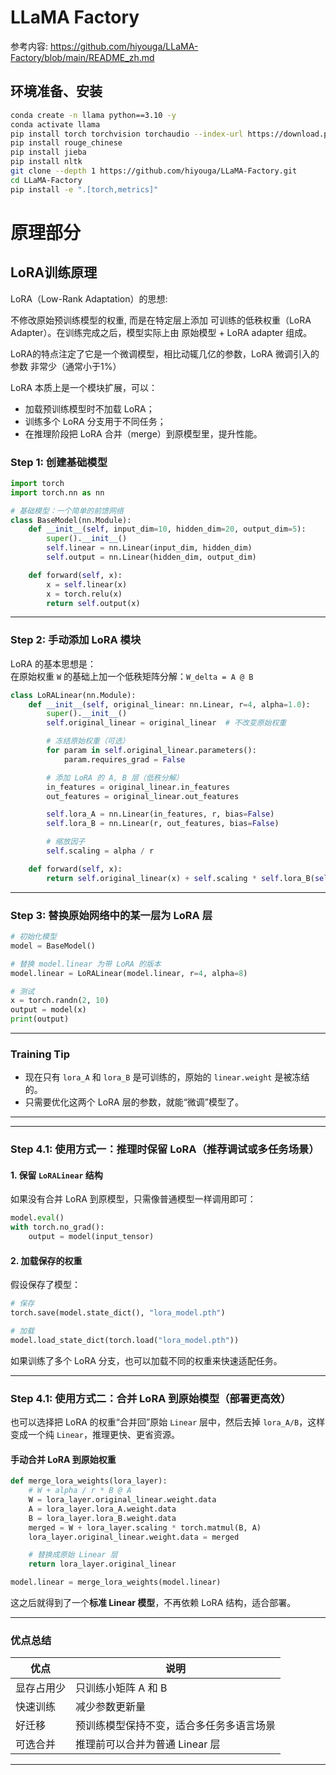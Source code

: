 # LLaMA Factory
参考内容: https://github.com/hiyouga/LLaMA-Factory/blob/main/README_zh.md

## 环境准备、安装
```bash
conda create -n llama python==3.10 -y
conda activate llama
pip install torch torchvision torchaudio --index-url https://download.pytorch.org/whl/cu126 # 根据自己的cuda版本去torch官网选择合适的pytorch版本
pip install rouge_chinese
pip install jieba
pip install nltk
git clone --depth 1 https://github.com/hiyouga/LLaMA-Factory.git
cd LLaMA-Factory
pip install -e ".[torch,metrics]"
```

# 原理部分
## LoRA训练原理
LoRA（Low-Rank Adaptation）的思想: 

不修改原始预训练模型的权重, 而是在特定层上添加 可训练的低秩权重（LoRA Adapter）。在训练完成之后，模型实际上由 原始模型 + LoRA adapter 组成。

LoRA的特点注定了它是一个微调模型，相比动辄几亿的参数，LoRA 微调引入的参数 非常少（通常小于1%）

LoRA 本质上是一个模块扩展，可以：
* 加载预训练模型时不加载 LoRA；
* 训练多个 LoRA 分支用于不同任务；
* 在推理阶段把 LoRA 合并（merge）到原模型里，提升性能。

### Step 1: 创建基础模型

```python
import torch
import torch.nn as nn

# 基础模型：一个简单的前馈网络
class BaseModel(nn.Module):
    def __init__(self, input_dim=10, hidden_dim=20, output_dim=5):
        super().__init__()
        self.linear = nn.Linear(input_dim, hidden_dim)
        self.output = nn.Linear(hidden_dim, output_dim)

    def forward(self, x):
        x = self.linear(x)
        x = torch.relu(x)
        return self.output(x)
```

---

### Step 2: 手动添加 LoRA 模块

LoRA 的基本思想是：  
在原始权重 `W` 的基础上加一个低秩矩阵分解：`W_delta = A @ B`

```python
class LoRALinear(nn.Module):
    def __init__(self, original_linear: nn.Linear, r=4, alpha=1.0):
        super().__init__()
        self.original_linear = original_linear  # 不改变原始权重

        # 冻结原始权重（可选）
        for param in self.original_linear.parameters():
            param.requires_grad = False

        # 添加 LoRA 的 A, B 层（低秩分解）
        in_features = original_linear.in_features
        out_features = original_linear.out_features

        self.lora_A = nn.Linear(in_features, r, bias=False)
        self.lora_B = nn.Linear(r, out_features, bias=False)

        # 缩放因子
        self.scaling = alpha / r

    def forward(self, x):
        return self.original_linear(x) + self.scaling * self.lora_B(self.lora_A(x))
```

---

### Step 3: 替换原始网络中的某一层为 LoRA 层

```python
# 初始化模型
model = BaseModel()

# 替换 model.linear 为带 LoRA 的版本
model.linear = LoRALinear(model.linear, r=4, alpha=8)

# 测试
x = torch.randn(2, 10)
output = model(x)
print(output)
```

---

### Training Tip

- 现在只有 `lora_A` 和 `lora_B` 是可训练的，原始的 `linear.weight` 是被冻结的。
- 只需要优化这两个 LoRA 层的参数，就能“微调”模型了。

---

---

### Step 4.1: 使用方式一：推理时保留 LoRA（推荐调试或多任务场景）

#### 1. 保留 `LoRALinear` 结构
如果没有合并 LoRA 到原模型，只需像普通模型一样调用即可：

```python
model.eval()
with torch.no_grad():
    output = model(input_tensor)
```

#### 2. 加载保存的权重
假设保存了模型：

```python
# 保存
torch.save(model.state_dict(), "lora_model.pth")

# 加载
model.load_state_dict(torch.load("lora_model.pth"))
```

如果训练了多个 LoRA 分支，也可以加载不同的权重来快速适配任务。

---

### Step 4.1: 使用方式二：合并 LoRA 到原始模型（部署更高效）

也可以选择把 LoRA 的权重“合并回”原始 `Linear` 层中，然后去掉 `lora_A/B`，这样变成一个纯 `Linear`，推理更快、更省资源。

#### 手动合并 LoRA 到原始权重

```python
def merge_lora_weights(lora_layer):
    # W + alpha / r * B @ A
    W = lora_layer.original_linear.weight.data
    A = lora_layer.lora_A.weight.data
    B = lora_layer.lora_B.weight.data
    merged = W + lora_layer.scaling * torch.matmul(B, A)
    lora_layer.original_linear.weight.data = merged

    # 替换成原始 Linear 层
    return lora_layer.original_linear

model.linear = merge_lora_weights(model.linear)
```
这之后就得到了一个**标准 Linear 模型**，不再依赖 LoRA 结构，适合部署。

---

### 优点总结

| 优点                 | 说明                                         |
|----------------------|----------------------------------------------|
| 显存占用少            | 只训练小矩阵 A 和 B                          |
| 快速训练              | 减少参数更新量                               |
| 好迁移                | 预训练模型保持不变，适合多任务多语言场景     |
| 可选合并              | 推理前可以合并为普通 Linear 层                |

---